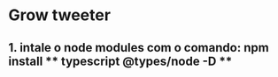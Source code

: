 # Grow tweeter
## 1. intale o node modules com o comando: npm install ** typescript @types/node -D **
